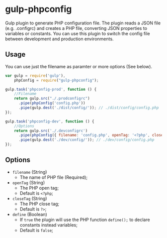 # gulp-phpconfig
Gulp plugin to generate PHP configuration file. The plugin reads a JSON file (e.g. .configrc) and creates a PHP file, converting JSON properties to variables or constants. You can use this plugin to switch the config file between development and production environments.

## Usage

You can use just the filename as paramter or more options (See below).

```javascript
var gulp = require('gulp'),
    phpConfig = require("gulp-phpconfig");

gulp.task('phpconfig-prod', function () {
    //Filename
    return gulp.src("./.prodconfigrc")
      .pipe(phpConfig('config.php'))
      .pipe(gulp.dest('./dist/config/')); // ./dist/config/config.php
});

gulp.task('phpconfig-dev', function () {
    //Options
    return gulp.src('./.devconfigrc')
      .pipe(phpConfig({ filename: 'config.php', openTag: '<?php', closeTag: '' }))
      .pipe(gulp.dest('./dev/config/')); // ./dev/config/config.php
});
```

## Options

- `filename` (String)
	- The name of PHP file (Required);
- `openTag` (String)
	- The PHP open tag;
	- Default is `<?php`;
- `closeTag` (String)
	- The PHP close tag;
	- Default is `?>`;
- `define` (Boolean)
	- If `true` the plugin will use the PHP function `define();` to declare constants instead variables;
	- Default is `false`;
